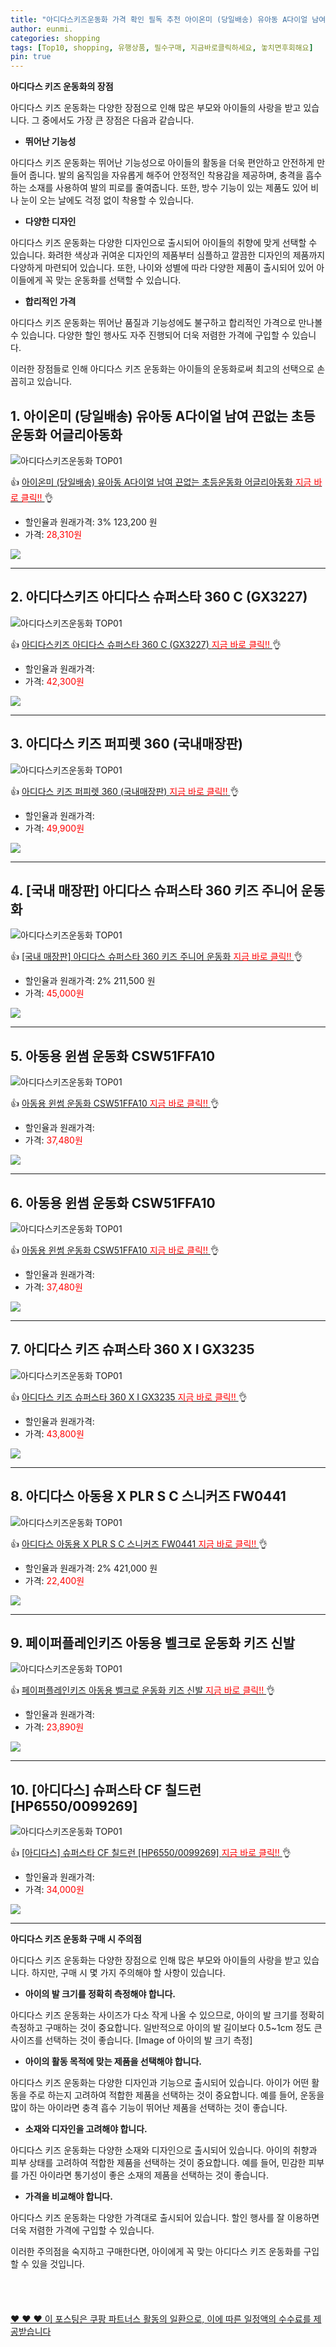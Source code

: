 ```yaml
---
title: "아디다스키즈운동화 가격 확인 필독 추천 아이온미 (당일배송) 유아동 A다이얼 남여 끈없는 초등운동화 어글리아동화 비교 장점 구매가이드"
author: eunmi.
categories: shopping
tags: [Top10, shopping, 유행상품, 필수구매, 지금바로클릭하세요, 놓치면후회해요]
pin: true
---
```

**아디다스 키즈 운동화의 장점**

아디다스 키즈 운동화는 다양한 장점으로 인해 많은 부모와 아이들의 사랑을 받고 있습니다. 그 중에서도 가장 큰 장점은 다음과 같습니다.

* **뛰어난 기능성**

아디다스 키즈 운동화는 뛰어난 기능성으로 아이들의 활동을 더욱 편안하고 안전하게 만들어 줍니다. 발의 움직임을 자유롭게 해주어 안정적인 착용감을 제공하며, 충격을 흡수하는 소재를 사용하여 발의 피로를 줄여줍니다. 또한, 방수 기능이 있는 제품도 있어 비나 눈이 오는 날에도 걱정 없이 착용할 수 있습니다.

* **다양한 디자인**

아디다스 키즈 운동화는 다양한 디자인으로 출시되어 아이들의 취향에 맞게 선택할 수 있습니다. 화려한 색상과 귀여운 디자인의 제품부터 심플하고 깔끔한 디자인의 제품까지 다양하게 마련되어 있습니다. 또한, 나이와 성별에 따라 다양한 제품이 출시되어 있어 아이들에게 꼭 맞는 운동화를 선택할 수 있습니다.

* **합리적인 가격**

아디다스 키즈 운동화는 뛰어난 품질과 기능성에도 불구하고 합리적인 가격으로 만나볼 수 있습니다. 다양한 할인 행사도 자주 진행되어 더욱 저렴한 가격에 구입할 수 있습니다.

이러한 장점들로 인해 아디다스 키즈 운동화는 아이들의 운동화로써 최고의 선택으로 손꼽히고 있습니다.

   

## 1. 아이온미 (당일배송) 유아동 A다이얼 남여 끈없는 초등운동화 어글리아동화

![아디다스키즈운동화 TOP01](https://thumbnail10.coupangcdn.com/thumbnails/remote/230x230ex/image/vendor_inventory/0a1a/a3551019d0faa2d36898cb6b8b584276a1f42c78e1edb6b114424767ad72.jpg)


👍 [아이온미 (당일배송) 유아동 A다이얼 남여 끈없는 초등운동화 어글리아동화 <font color=red> 지금 바로 클릭!! </font> ](https://link.coupang.com/re/AFFSDP?lptag=AF3617701&subid=GithubCoopas&pageKey=7247409439&traceid=V0-153&itemId=18427772604&vendorItemId=87051082507) 👌 


- 할인율과 원래가격: 3%  123,200   원
- 가격: <span style='color:red'>28,310원</span>

[![](/discount_price.png)](https://link.coupang.com/re/AFFSDP?lptag=AF3617701&subid=GithubCoopas&pageKey=7247409439&traceid=V0-153&itemId=18427772604&vendorItemId=87051082507)

---


   

## 2. 아디다스키즈 아디다스 슈퍼스타 360 C (GX3227)

![아디다스키즈운동화 TOP01](https://thumbnail7.coupangcdn.com/thumbnails/remote/230x230ex/image/vendor_inventory/a547/e3f441e68ae70d39db9d2e64bacfd0160b8e025205c8d4d1f654ae5e91dd.png)


👍 [아디다스키즈 아디다스 슈퍼스타 360 C (GX3227) <font color=red> 지금 바로 클릭!! </font> ](https://link.coupang.com/re/AFFSDP?lptag=AF3617701&subid=GithubCoopas&pageKey=6355373259&traceid=V0-153&itemId=13391783761&vendorItemId=87171965217) 👌 


- 할인율과 원래가격: 
- 가격: <span style='color:red'>42,300원</span>

[![](/discount_price.png)](https://link.coupang.com/re/AFFSDP?lptag=AF3617701&subid=GithubCoopas&pageKey=6355373259&traceid=V0-153&itemId=13391783761&vendorItemId=87171965217)

---


   

## 3. 아디다스 키즈 퍼피렛 360 (국내매장판)

![아디다스키즈운동화 TOP01](https://thumbnail10.coupangcdn.com/thumbnails/remote/230x230ex/image/vendor_inventory/0a3a/2619745dcb6259294deba79addc3fa9f1b0da7700a55700b9bd6e8ff3477.jpg)


👍 [아디다스 키즈 퍼피렛 360 (국내매장판) <font color=red> 지금 바로 클릭!! </font> ](https://link.coupang.com/re/AFFSDP?lptag=AF3617701&subid=GithubCoopas&pageKey=7678413109&traceid=V0-153&itemId=20502669243&vendorItemId=87580743715) 👌 


- 할인율과 원래가격: 
- 가격: <span style='color:red'>49,900원</span>

[![](/discount_price.png)](https://link.coupang.com/re/AFFSDP?lptag=AF3617701&subid=GithubCoopas&pageKey=7678413109&traceid=V0-153&itemId=20502669243&vendorItemId=87580743715)

---


   

## 4. [국내 매장판] 아디다스 슈퍼스타 360 키즈 주니어 운동화

![아디다스키즈운동화 TOP01](https://thumbnail10.coupangcdn.com/thumbnails/remote/230x230ex/image/vendor_inventory/a7a5/b2536f6d1d2a1cab1260ae1143e61871eaeddf5d9773ca5aa729c4f44796.jpg)


👍 [[국내 매장판] 아디다스 슈퍼스타 360 키즈 주니어 운동화 <font color=red> 지금 바로 클릭!! </font> ](https://link.coupang.com/re/AFFSDP?lptag=AF3617701&subid=GithubCoopas&pageKey=7653883009&traceid=V0-153&itemId=20372920109&vendorItemId=87456494955) 👌 


- 할인율과 원래가격: 2%  211,500   원
- 가격: <span style='color:red'>45,000원</span>

[![](/discount_price.png)](https://link.coupang.com/re/AFFSDP?lptag=AF3617701&subid=GithubCoopas&pageKey=7653883009&traceid=V0-153&itemId=20372920109&vendorItemId=87456494955)

---


   

## 5. 아동용 윈썸 운동화 CSW51FFA10

![아디다스키즈운동화 TOP01](https://thumbnail8.coupangcdn.com/thumbnails/remote/230x230ex/image/retail/images/2023/09/11/14/8/31017020-9c60-4b15-b56e-d2977f64d713.jpg)


👍 [아동용 윈썸 운동화 CSW51FFA10 <font color=red> 지금 바로 클릭!! </font> ](https://link.coupang.com/re/AFFSDP?lptag=AF3617701&subid=GithubCoopas&pageKey=7589888784&traceid=V0-153&itemId=20053972086&vendorItemId=87150124594) 👌 


- 할인율과 원래가격: 
- 가격: <span style='color:red'>37,480원</span>

[![](/discount_price.png)](https://link.coupang.com/re/AFFSDP?lptag=AF3617701&subid=GithubCoopas&pageKey=7589888784&traceid=V0-153&itemId=20053972086&vendorItemId=87150124594)

---


   

## 6. 아동용 윈썸 운동화 CSW51FFA10

![아디다스키즈운동화 TOP01](https://thumbnail10.coupangcdn.com/thumbnails/remote/230x230ex/image/retail/images/2023/09/11/14/9/486eac51-f86e-4488-aa3f-0b93a8ed38f9.jpg)


👍 [아동용 윈썸 운동화 CSW51FFA10 <font color=red> 지금 바로 클릭!! </font> ](https://link.coupang.com/re/AFFSDP?lptag=AF3617701&subid=GithubCoopas&pageKey=7589888784&traceid=V0-153&itemId=20053972050&vendorItemId=87150124412) 👌 


- 할인율과 원래가격: 
- 가격: <span style='color:red'>37,480원</span>

[![](/discount_price.png)](https://link.coupang.com/re/AFFSDP?lptag=AF3617701&subid=GithubCoopas&pageKey=7589888784&traceid=V0-153&itemId=20053972050&vendorItemId=87150124412)

---


   

## 7. 아디다스 키즈 슈퍼스타 360 X I GX3235

![아디다스키즈운동화 TOP01](https://thumbnail8.coupangcdn.com/thumbnails/remote/230x230ex/image/vendor_inventory/2784/c0f836f6942742b37894b921f17f03bba44e9408cf2dea2cce690f0bdfdf.png)


👍 [아디다스 키즈 슈퍼스타 360 X I GX3235 <font color=red> 지금 바로 클릭!! </font> ](https://link.coupang.com/re/AFFSDP?lptag=AF3617701&subid=GithubCoopas&pageKey=7379341110&traceid=V0-153&itemId=19053544788&vendorItemId=86176652218) 👌 


- 할인율과 원래가격: 
- 가격: <span style='color:red'>43,800원</span>

[![](/discount_price.png)](https://link.coupang.com/re/AFFSDP?lptag=AF3617701&subid=GithubCoopas&pageKey=7379341110&traceid=V0-153&itemId=19053544788&vendorItemId=86176652218)

---


   

## 8. 아디다스 아동용 X PLR S C 스니커즈 FW0441

![아디다스키즈운동화 TOP01](https://thumbnail8.coupangcdn.com/thumbnails/remote/230x230ex/image/retail/images/1855307449551895-d7f23e76-12cb-4ad0-9f05-941ae8b18958.jpg)


👍 [아디다스 아동용 X PLR S C 스니커즈 FW0441 <font color=red> 지금 바로 클릭!! </font> ](https://link.coupang.com/re/AFFSDP?lptag=AF3617701&subid=GithubCoopas&pageKey=6394173355&traceid=V0-153&itemId=13644908025&vendorItemId=80897543937) 👌 


- 할인율과 원래가격: 2%  421,000   원
- 가격: <span style='color:red'>22,400원</span>

[![](/discount_price.png)](https://link.coupang.com/re/AFFSDP?lptag=AF3617701&subid=GithubCoopas&pageKey=6394173355&traceid=V0-153&itemId=13644908025&vendorItemId=80897543937)

---


   

## 9. 페이퍼플레인키즈 아동용 벨크로 운동화 키즈 신발

![아디다스키즈운동화 TOP01](https://thumbnail9.coupangcdn.com/thumbnails/remote/230x230ex/image/vendor_inventory/5f67/43e36332b289cb2c2000a50726b9cf8aed7f2923fcdc2c3d99a1b3f8e2be.jpg)


👍 [페이퍼플레인키즈 아동용 벨크로 운동화 키즈 신발 <font color=red> 지금 바로 클릭!! </font> ](https://link.coupang.com/re/AFFSDP?lptag=AF3617701&subid=GithubCoopas&pageKey=5278110369&traceid=V0-153&itemId=7543731247&vendorItemId=74834330191) 👌 


- 할인율과 원래가격: 
- 가격: <span style='color:red'>23,890원</span>

[![](/discount_price.png)](https://link.coupang.com/re/AFFSDP?lptag=AF3617701&subid=GithubCoopas&pageKey=5278110369&traceid=V0-153&itemId=7543731247&vendorItemId=74834330191)

---


   

## 10. [아디다스] 슈퍼스타 CF 칠드런 [HP6550/0099269]

![아디다스키즈운동화 TOP01](https://thumbnail10.coupangcdn.com/thumbnails/remote/230x230ex/image/vendor_inventory/a00c/ba63894da8ff9ef827450facf30040277f0198ee7915019ea0f3a876bc40.jpg)


👍 [[아디다스] 슈퍼스타 CF 칠드런 [HP6550/0099269] <font color=red> 지금 바로 클릭!! </font> ](https://link.coupang.com/re/AFFSDP?lptag=AF3617701&subid=GithubCoopas&pageKey=7311263235&traceid=V0-153&itemId=18730665115&vendorItemId=85863219749) 👌 


- 할인율과 원래가격: 
- 가격: <span style='color:red'>34,000원</span>

[![](/discount_price.png)](https://link.coupang.com/re/AFFSDP?lptag=AF3617701&subid=GithubCoopas&pageKey=7311263235&traceid=V0-153&itemId=18730665115&vendorItemId=85863219749)

---
**아디다스 키즈 운동화 구매 시 주의점**

아디다스 키즈 운동화는 다양한 장점으로 인해 많은 부모와 아이들의 사랑을 받고 있습니다. 하지만, 구매 시 몇 가지 주의해야 할 사항이 있습니다.

* **아이의 발 크기를 정확히 측정해야 합니다.**

아디다스 키즈 운동화는 사이즈가 다소 작게 나올 수 있으므로, 아이의 발 크기를 정확히 측정하고 구매하는 것이 중요합니다. 일반적으로 아이의 발 길이보다 0.5~1cm 정도 큰 사이즈를 선택하는 것이 좋습니다.
[Image of 아이의 발 크기 측정]

* **아이의 활동 목적에 맞는 제품을 선택해야 합니다.**

아디다스 키즈 운동화는 다양한 디자인과 기능으로 출시되어 있습니다. 아이가 어떤 활동을 주로 하는지 고려하여 적합한 제품을 선택하는 것이 중요합니다. 예를 들어, 운동을 많이 하는 아이라면 충격 흡수 기능이 뛰어난 제품을 선택하는 것이 좋습니다.

* **소재와 디자인을 고려해야 합니다.**

아디다스 키즈 운동화는 다양한 소재와 디자인으로 출시되어 있습니다. 아이의 취향과 피부 상태를 고려하여 적합한 제품을 선택하는 것이 중요합니다. 예를 들어, 민감한 피부를 가진 아이라면 통기성이 좋은 소재의 제품을 선택하는 것이 좋습니다.

* **가격을 비교해야 합니다.**

아디다스 키즈 운동화는 다양한 가격대로 출시되어 있습니다. 할인 행사를 잘 이용하면 더욱 저렴한 가격에 구입할 수 있습니다.

이러한 주의점을 숙지하고 구매한다면, 아이에게 꼭 맞는 아디다스 키즈 운동화를 구입할 수 있을 것입니다.<br><br><br><br><br> [ ❤ ❤ ❤ 이 포스팅은 쿠팡 파트너스 활동의 일환으로, 이에 따른 일정액의 수수료를 제공받습니다](https://link.coupang.com/a/bcEFyh)